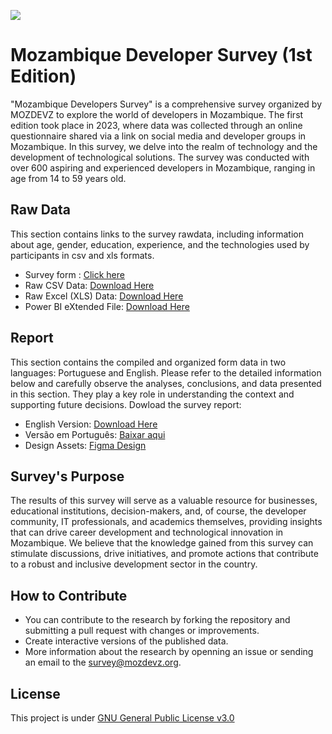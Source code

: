 
![](cover.png)
# Mozambique Developer Survey (1st Edition)
"Mozambique Developers Survey" is a comprehensive survey organized by MOZDEVZ to explore the world of developers in Mozambique. The first edition took place in 2023, where data was collected through an online questionnaire shared via a link on social media and developer groups in Mozambique.
In this survey, we delve into the realm of technology and the development of technological solutions. The survey was conducted with over 600 aspiring and experienced developers in Mozambique, ranging in age from 14 to 59 years old.

## Raw Data
This section contains links to the  survey rawdata, including information about age, gender, education, experience, and the technologies used by participants in csv and xls formats.
- Survey form : [Click here](https://docs.google.com/document/d/14NZ_-Bdc4WRx-Jyc9mR2X32-HST1k-rv/edit?usp=sharing&ouid=104195983987021242816&rtpof=true&sd=true)
- Raw CSV Data: [Download Here](https://github.com/mozdevz/Mozambique-Developer-Survey/blob/Corrections/Mozambique%20Developer%20Survey%201st%20Ed%20-%20Data/Mozambique%20Developer%20Survey%201st%20Ed%20-%20Data%20.csv)
- Raw Excel (XLS) Data: [Download Here](https://github.com/mozdevz/Mozambique-Developer-Survey/blob/Corrections/Mozambique%20Developer%20Survey%201st%20Ed%20-%20Data/Mozambique%20Developer%20Survey%201st%20Ed%20-%20Data.xlsx)
- Power BI eXtended File: [Download Here](https://github.com/mozdevz/Mozambique-Developer-Survey/blob/main/Mozambique%20Developer%20Survey%201st%20Ed%20-%20Data/Survey-Last_report.pbix)

## Report 
This section contains the compiled and organized form data in two languages: Portuguese and English. Please refer to the detailed information below and carefully observe the analyses, conclusions, and data presented in this section. They play a key role in understanding the context and supporting future decisions.
Dowload the survey report:
- English Version: [Download Here ](https://github.com/themisterpaps/mozdevsurvey/files/12666355/EN.Mozambique.Developer.Survey_compressed.pdf)
- Versão em Português: [Baixar aqui](https://github.com/themisterpaps/mozdevsurvey/files/12660961/PT.Mozambique.Developer.Survey_.pdf) 
- Design Assets: [Figma Design](https://www.figma.com/community/file/1292861029158540894/mozambique-developer-survey)

## Survey's Purpose
The results of this survey will serve as a valuable resource for businesses, educational institutions, decision-makers, and, of course, the developer community, IT professionals, and academics themselves, providing insights that can drive career development and technological innovation in Mozambique. We believe that the knowledge gained from this survey can stimulate discussions, drive initiatives, and promote actions that contribute to a robust and inclusive development sector in the country.


## How to Contribute
  - You can contribute to the research by forking the repository and submitting a pull request with changes or improvements.
  - Create interactive versions of the published data.
  - More information about the research by openning an issue or sending an email to the <survey@mozdevz.org>.


## License
This project is under [GNU General Public License v3.0](LICENSE)
